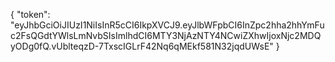 {
    "token": "eyJhbGciOiJIUzI1NiIsInR5cCI6IkpXVCJ9.eyJlbWFpbCI6InZpc2hha2hhYmFuc2FsQGdtYWlsLmNvbSIsImlhdCI6MTY3NjAzNTY4NCwiZXhwIjoxNjc2MDQyODg0fQ.vUblteqzD-7TxscIGLrF42Nq6qMEkf581N32jqdUWsE"
}